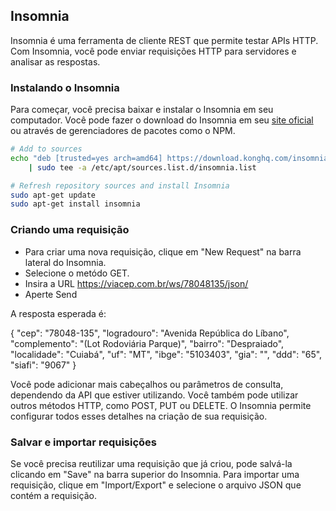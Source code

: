 ## Insomnia

Insomnia é uma ferramenta de cliente REST que permite testar APIs HTTP. Com Insomnia, você pode enviar requisições HTTP para servidores e analisar as respostas.

### Instalando o Insomnia

Para começar, você precisa baixar e instalar o Insomnia em seu computador. Você pode fazer o download do Insomnia em seu [site oficial](https://insomnia.rest/download) ou através de gerenciadores de pacotes como o NPM.

```bash
# Add to sources
echo "deb [trusted=yes arch=amd64] https://download.konghq.com/insomnia-ubuntu/ default all" \
    | sudo tee -a /etc/apt/sources.list.d/insomnia.list

# Refresh repository sources and install Insomnia
sudo apt-get update
sudo apt-get install insomnia
```

### Criando uma requisição

- Para criar uma nova requisição, clique em "New Request" na barra lateral do Insomnia.
- Selecione o metódo GET.
- Insira a URL <https://viacep.com.br/ws/78048135/json/>
- Aperte Send

A resposta esperada é:

{
  "cep": "78048-135",
  "logradouro": "Avenida República do Líbano",
  "complemento": "(Lot Rodoviária Parque)",
  "bairro": "Despraiado",
  "localidade": "Cuiabá",
  "uf": "MT",
  "ibge": "5103403",
  "gia": "",
  "ddd": "65",
  "siafi": "9067"
}

Você pode adicionar mais cabeçalhos ou parâmetros de consulta, dependendo da API que estiver utilizando. Você também pode utilizar outros métodos HTTP, como POST, PUT ou DELETE. O Insomnia permite configurar todos esses detalhes na criação de sua requisição.

### Salvar e importar requisições

Se você precisa reutilizar uma requisição que já criou, pode salvá-la clicando em "Save" na barra superior do Insomnia. Para importar uma requisição, clique em "Import/Export" e selecione o arquivo JSON que contém a requisição.
